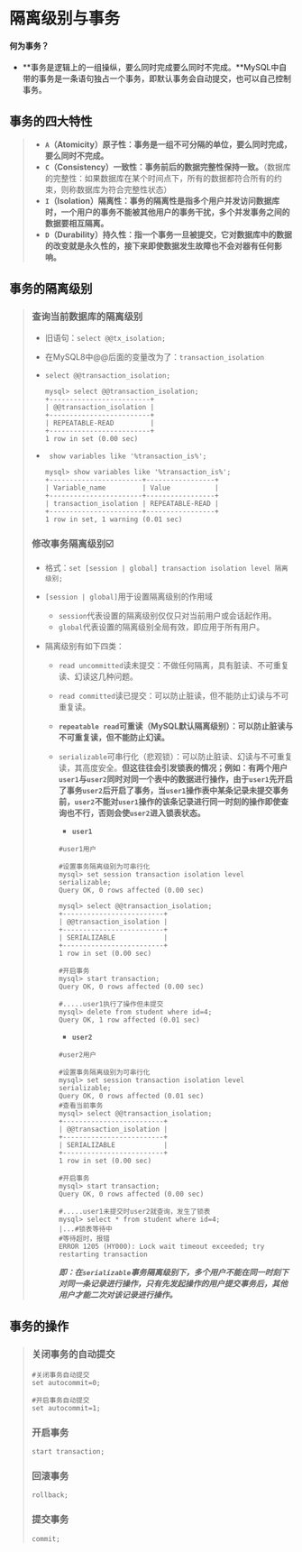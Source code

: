 # 隔离级别与事务

#### 何为事务？

*  **事务是逻辑上的一组操纵，要么同时完成要么同时不完成。**MySQL中自带的事务是一条语句独占一个事务，即默认事务会自动提交，也可以自己控制事务。

## 事务的四大特性

>* **`A`（Atomicity）原子性：事务是一组不可分隔的单位，要么同时完成，要么同时不完成。**
>* **`C`（Consistency）一致性：事务前后的数据完整性保持一致。**（数据库的完整性：如果数据库在某个时间点下，所有的数据都符合所有的约束，则称数据库为符合完整性状态）
>* **`I`（Isolation）隔离性：事务的隔离性是指多个用户并发访问数据库时，一个用户的事务不能被其他用户的事务干扰，多个并发事务之间的数据要相互隔离。**
>* **`D`（Durability）持久性：指一个事务一旦被提交，它对数据库中的数据的改变就是永久性的，接下来即使数据发生故障也不会对器有任何影响。**
>

## 事务的隔离级别

>### 查询当前数据库的隔离级别
>
>* 旧语句：`select @@tx_isolation;`
>
>* 在MySQL8中@@后面的变量改为了：`transaction_isolation`
>
>  * `select @@transaction_isolation;`
>
>    ```properties
>    mysql> select @@transaction_isolation;
>    +-------------------------+
>    | @@transaction_isolation |
>    +-------------------------+
>    | REPEATABLE-READ         |
>    +-------------------------+
>    1 row in set (0.00 sec)
>    ```
>
>  * ` show variables like '%transaction_is%';`
>
>    ```properties
>    mysql> show variables like '%transaction_is%';
>    +-----------------------+-----------------+
>    | Variable_name         | Value           |
>    +-----------------------+-----------------+
>    | transaction_isolation | REPEATABLE-READ |
>    +-----------------------+-----------------+
>    1 row in set, 1 warning (0.01 sec)
>    ```
>
>### 修改事务隔离级别:ballot_box_with_check:
>
>* 格式：`set [session | global] transaction isolation level 隔离级别;`
>
>  * `[session | global]`用于设置隔离级别的作用域
>
>    * `session`代表设置的隔离级别仅仅只对当前用户或会话起作用。
>    * `global`代表设置的隔离级别全局有效，即应用于所有用户。
>
>  * 隔离级别有如下四类：
>
>    * `read uncommitted`读未提交：不做任何隔离，具有脏读、不可重复读、幻读这几种问题。
>
>    * `read committed`读已提交：可以防止脏读，但不能防止幻读与不可重复读。
>
>    * **`repeatable read`可重读（MySQL默认隔离级别）：可以防止脏读与不可重复读，但不能防止幻读。**
>
>    * `serializable`可串行化（悲观锁）：可以防止脏读、幻读与不可重复读，其高度安全。**但这往往会引发锁表的情况；例如：有两个用户`user1`与`user2`同时对同一个表中的数据进行操作，由于`user1`先开启了事务`user2`后开启了事务，当`user1`操作表中某条记录未提交事务前，`user2`不能对`user1`操作的该条记录进行同一时刻的操作即使查询也不行，否则会使`user2`进入锁表状态。**
>
>      * **`user1`**
>
>      ```mysql
>      #user1用户
>      
>      #设置事务隔离级别为可串行化
>      mysql> set session transaction isolation level serializable;
>      Query OK, 0 rows affected (0.00 sec)
>      
>      mysql> select @@transaction_isolation;
>      +-------------------------+
>      | @@transaction_isolation |
>      +-------------------------+
>      | SERIALIZABLE            |
>      +-------------------------+
>      1 row in set (0.00 sec)
>      
>      #开启事务
>      mysql> start transaction;
>      Query OK, 0 rows affected (0.00 sec)
>      
>      #.....user1执行了操作但未提交
>      mysql> delete from student where id=4;
>      Query OK, 1 row affected (0.01 sec)
>      ```
>
>      * **`user2`**
>
>      ```mysql
>      #user2用户
>      
>      #设置事务隔离级别为可串行化
>      mysql> set session transaction isolation level serializable;
>      Query OK, 0 rows affected (0.01 sec)
>      #查看当前事务
>      mysql> select @@transaction_isolation;
>      +-------------------------+
>      | @@transaction_isolation |
>      +-------------------------+
>      | SERIALIZABLE            |
>      +-------------------------+
>      1 row in set (0.00 sec)
>      
>      #开启事务
>      mysql> start transaction;
>      Query OK, 0 rows affected (0.00 sec)
>      
>      #.....user1未提交时user2就查询，发生了锁表
>      mysql> select * from student where id=4;
>      |...#锁表等待中
>      #等待超时，报错
>      ERROR 1205 (HY000): Lock wait timeout exceeded; try restarting transaction
>      ```
>
>      ***即：在`serializable`事务隔离级别下，多个用户不能在同一时刻下对同一条记录进行操作，只有先发起操作的用户提交事务后，其他用户才能二次对该记录进行操作。***
>

## 事务的操作

>### 关闭事务的自动提交
>
>```mysql
>#关闭事务自动提交
>set autocommit=0;
>
>#开启事务自动提交
>set autocommit=1;
>```
>
>### 开启事务
>
>```mysql
>start transaction;
>```
>
>### 回滚事务
>
>```mysql
>rollback;
>```
>
>### 提交事务
>
>```mysql
>commit;
>```